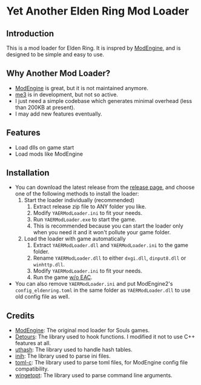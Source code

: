 # Yet Another Elden Ring Mod Loader

## Introduction
This is a mod loader for Elden Ring. It is inspred by [ModEngine](https://github.com/soulsmods/ModEngine2), and is designed to be simple and easy to use.

## Why Another Mod Loader?
- [ModEngine](https://github.com/soulsmods/ModEngine2) is great, but it is not maintained anymore.
- [me3](https://github.com/garyttierney/me3) is in development, but not so active.
- I just need a simple codebase which generates minimal overhead (less than 200KB at present).
- I may add new features eventually.

## Features
- Load dlls on game start
- Load mods like ModEngine

## Installation
- You can download the latest release from the [release page](https://github.com/soarqin/YAERModLoader/releases), and choose one of the following methods to install the loader:
  1. Start the loader individually (recommended)
     1. Extract release zip file to ANY folder you like.
     2. Modify `YAERModLoader.ini` to fit your needs.
     3. Run `YAERModLoader.exe` to start the game.
     4. This is recommended because you can start the loader only when you need it and it won't pollute your game folder.
  2. Load the loader with game automatically
     1. Extract `YAERModLoader.dll` and `YAERModLoader.ini` to the game folder.
     2. Rename `YAERModLoader.dll` to either `dxgi.dll`, `dinput8.dll` or `winhttp.dll`.
     3. Modify `YAERModLoader.ini` to fit your needs.
     4. Run the game [w/o EAC](https://steamcommunity.com/sharedfiles/filedetails/?id=2763986548).
- You can also remove `YAERModLoader.ini` and put ModEngine2's `config_eldenring.toml` in the same folder as `YAERModLoader.dll` to use old config file as well.

## Credits
- [ModEngine](https://github.com/soulsmods/ModEngine2): The original mod loader for Souls games.
- [Detours](https://github.com/microsoft/Detours): The library used to hook functions. I modified it not to use C++ features at all.
- [uthash](https://github.com/troydhanson/uthash): The library used to handle hash tables.
- [inih](https://github.com/benhoyt/inih): The library used to parse ini files.
- [toml-c](https://github.com/arp242/toml-c): The library used to parse toml files, for ModEngine config file compatibility.
- [wingetopt](https://github.com/alex85k/wingetopt): The library used to parse command line arguments.
